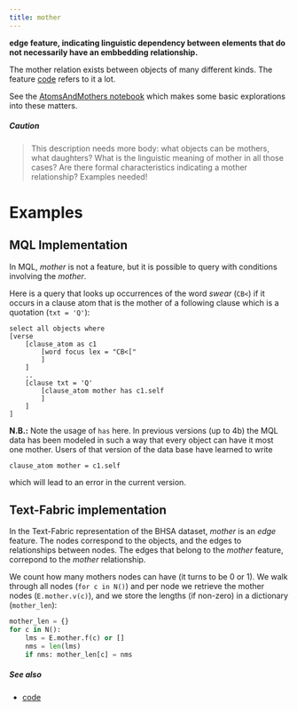 ```yaml
---
title: mother
---
```


**edge feature, indicating linguistic dependency between elements that do not
necessarily have an embbedding relationship.**

The mother relation exists between objects of many different kinds. The feature
[code](code) refers to it a lot.

See the
[AtomsAndMothers notebook]({{site.repoBase}}/programs/AtomsAndMothers.ipynb)
which makes some basic explorations into these matters.

##### Caution #####

> This description needs more body: what objects can be mothers, what daughters?
> What is the linguistic meaning of mother in all those cases? Are there formal
> characteristics indicating a mother relationship? Examples needed!

Examples
========

MQL Implementation
------------------

In MQL, *mother* is not a feature, but it is possible to query with conditions
involving the *mother*.

Here is a query that looks up occurrences of the word *swear* (`CB<`) if it
occurs in a clause atom that is the mother of a following clause which is a
quotation (`txt = 'Q'`):

    select all objects where
    [verse
        [clause_atom as c1
            [word focus lex = "CB<["
            ]
        ]
        ..
        [clause txt = 'Q'
            [clause_atom mother has c1.self
            ]
        ]
    ]

**N.B.:** Note the usage of `has` here. In previous versions (up to 4b) the MQL
data has been modeled in such a way that every object can have it most one
mother. Users of that version of the data base have learned to write

`clause_atom mother = c1.self`

which will lead to an error in the current version.

Text-Fabric implementation
--------------------------

In the Text-Fabric representation of the BHSA dataset, *mother* is an *edge*
feature. The nodes correspond to the objects, and the edges to relationships
between nodes. The edges that belong to the *mother* feature, correpond to the
*mother* relationship.

We count how many mothers nodes can have (it turns to be 0 or 1). We walk
through all nodes (`for c in N()`) and per node we retrieve the mother nodes
(`E.mother.v(c)`), and we store the lengths (if non-zero) in a dictionary
(`mother_len`):

```python
mother_len = {}
for c in N():
    lms = E.mother.f(c) or []
    nms = len(lms)
    if nms: mother_len[c] = nms
```

##### See also #####

*   [code](code)
